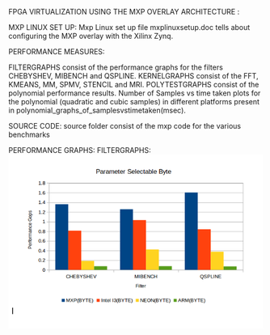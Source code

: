  
FPGA VIRTUALIZATION USING THE MXP OVERLAY ARCHITECTURE :

MXP LINUX SET UP:
Mxp Linux set up file mxplinuxsetup.doc tells about configuring the MXP overlay with the Xilinx Zynq. 
 

PERFORMANCE MEASURES:

FILTERGRAPHS consist of the performance graphs for the filters CHEBYSHEV, MIBENCH and QSPLINE.
KERNELGRAPHS consist of the FFT, KMEANS, MM, SPMV, STENCIL and MRI. 
POLYTESTGRAPHS consist of the polynomial performance results.
Number of Samples vs time taken plots for the polynomial (quadratic and cubic samples) in different platforms present in  polynomial_graphs_of_samplesvstimetaken(msec). 

SOURCE CODE:
source folder consist of the mxp code for the various benchmarks

PERFORMANCE GRAPHS:
FILTERGRAPHS:
![Alt text](https://github.com/AdhikariSaurabh/mxpbenchmarks/blob/master/filtergraphs/filter_performance_byte.png?raw=true "Optional Title")

